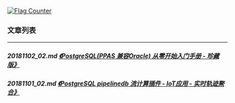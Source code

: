 <a rel="nofollow" href="http://info.flagcounter.com/h9V1"  ><img src="http://s03.flagcounter.com/count/h9V1/bg_FFFFFF/txt_000000/border_CCCCCC/columns_2/maxflags_12/viewers_0/labels_0/pageviews_0/flags_0/"  alt="Flag Counter"  border="0"  ></a>  
  
### 文章列表  
----  
##### 20181102_02.md   [《PostgreSQL(PPAS 兼容Oracle) 从零开始入门手册 - 珍藏版》](20181102_02.md)  
##### 20181101_02.md   [《PostgreSQL pipelinedb 流计算插件 - IoT应用 - 实时轨迹聚合》](20181101_02.md)  
